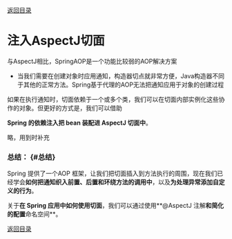 [返回目录](/README.md)

# 注入AspectJ切面

与AspectJ相比，SpringAOP是一个功能比较弱的AOP解决方案

* 当我们需要在创建对象时应用通知，构造器切点就非常方便，Java构造器不同于其他的正常方法。Spring基于代理的AOP无法把通知应用于对象的创建过程

如果在执行通知时，切面依赖于一个或多个类，我们可以在切面内部实例化这些协作的对象。但更好的方式是，我们可以借助

**Spring 的依赖注入把 bean 装配进 AspectJ 切面中**。

略，用到时补充

### **总结：** {#总结}

Spring 提供了一个AOP 框架，让我们把切面插入到方法执行的周围，现在我们已经学会**如何把通知织入前置、后置和环绕方法的调用中**，以及**为处理异常添加自定义的行为**。

关于**在 Spring 应用中如何使用切面**，我们可以通过使用**@AspectJ 注解**和简化的配置**命名空间**。

[返回目录](/README.md)

